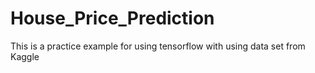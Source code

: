 # House_Price_Prediction
This is a practice example for using tensorflow with using data set from Kaggle 
